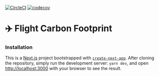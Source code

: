 [![CircleCI](https://circleci.com/gh/antoinewg/flight-carbon-footprint/tree/main.svg?style=svg)](https://circleci.com/gh/antoinewg/flight-carbon-footprint/tree/main) [![codecov](https://codecov.io/gh/antoinewg/flight-carbon-footprint/branch/main/graph/badge.svg?token=QU7S8NY9BH)](https://codecov.io/gh/antoinewg/flight-carbon-footprint)

# ✈️ Flight Carbon Footprint

### Installation

This is a [Next.js](https://nextjs.org/) project bootstrapped with [`create-next-app`](https://github.com/vercel/next.js/tree/canary/packages/create-next-app).
After cloning the repository, simply run the development server: `yarn dev`, and open [http://localhost:3000](http://localhost:3000) with your browser to see the result.
